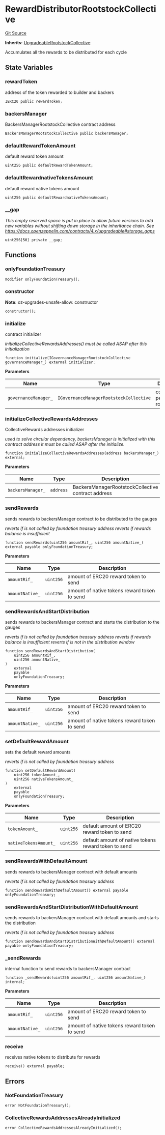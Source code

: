 # RewardDistributorRootstockCollective
[Git Source](https://github.com/RootstockCollective/collective-rewards-sc/blob/d3eba7c5de1f4bd94fc8d9063bc035b452fb6c5d/src/RewardDistributorRootstockCollective.sol)

**Inherits:**
[UpgradeableRootstockCollective](/src/governance/UpgradeableRootstockCollective.sol/abstract.UpgradeableRootstockCollective.md)

Accumulates all the rewards to be distributed for each cycle


## State Variables
### rewardToken
address of the token rewarded to builder and backers


```solidity
IERC20 public rewardToken;
```


### backersManager
BackersManagerRootstockCollective contract address


```solidity
BackersManagerRootstockCollective public backersManager;
```


### defaultRewardTokenAmount
default reward token amount


```solidity
uint256 public defaultRewardTokenAmount;
```


### defaultRewardnativeTokensAmount
default reward native tokens amount


```solidity
uint256 public defaultRewardnativeTokensAmount;
```


### __gap
*This empty reserved space is put in place to allow future versions to add new
variables without shifting down storage in the inheritance chain.
See https://docs.openzeppelin.com/contracts/4.x/upgradeable#storage_gaps*


```solidity
uint256[50] private __gap;
```


## Functions
### onlyFoundationTreasury


```solidity
modifier onlyFoundationTreasury();
```

### constructor

**Note:**
oz-upgrades-unsafe-allow: constructor


```solidity
constructor();
```

### initialize

contract initializer

*initializeCollectiveRewardsAddresses() must be called ASAP after this initialization*


```solidity
function initialize(IGovernanceManagerRootstockCollective governanceManager_) external initializer;
```
**Parameters**

|Name|Type|Description|
|----|----|-----------|
|`governanceManager_`|`IGovernanceManagerRootstockCollective`|contract with permissioned roles|


### initializeCollectiveRewardsAddresses

CollectiveRewards addresses initializer

*used to solve circular dependency, backersManager is initialized with this contract address
it must be called ASAP after the initialize.*


```solidity
function initializeCollectiveRewardsAddresses(address backersManager_) external;
```
**Parameters**

|Name|Type|Description|
|----|----|-----------|
|`backersManager_`|`address`|BackersManagerRootstockCollective contract address|


### sendRewards

sends rewards to backersManager contract to be distributed to the gauges

*reverts if is not called by foundation treasury address
reverts if rewards balance is insufficient*


```solidity
function sendRewards(uint256 amountRif_, uint256 amountNative_) external payable onlyFoundationTreasury;
```
**Parameters**

|Name|Type|Description|
|----|----|-----------|
|`amountRif_`|`uint256`|amount of ERC20 reward token to send|
|`amountNative_`|`uint256`|amount of native tokens reward token to send|


### sendRewardsAndStartDistribution

sends rewards to backersManager contract and starts the distribution to the gauges

*reverts if is not called by foundation treasury address
reverts if rewards balance is insufficient
reverts if is not in the distribution window*


```solidity
function sendRewardsAndStartDistribution(
    uint256 amountRif_,
    uint256 amountNative_
)
    external
    payable
    onlyFoundationTreasury;
```
**Parameters**

|Name|Type|Description|
|----|----|-----------|
|`amountRif_`|`uint256`|amount of ERC20 reward token to send|
|`amountNative_`|`uint256`|amount of native tokens reward token to send|


### setDefaultRewardAmount

sets the default reward amounts

*reverts if is not called by foundation treasury address*


```solidity
function setDefaultRewardAmount(
    uint256 tokenAmount_,
    uint256 nativeTokensAmount_
)
    external
    payable
    onlyFoundationTreasury;
```
**Parameters**

|Name|Type|Description|
|----|----|-----------|
|`tokenAmount_`|`uint256`|default amount of ERC20 reward token to send|
|`nativeTokensAmount_`|`uint256`|default amount of native tokens reward token to send|


### sendRewardsWithDefaultAmount

sends rewards to backersManager contract with default amounts

*reverts if is not called by foundation treasury address*


```solidity
function sendRewardsWithDefaultAmount() external payable onlyFoundationTreasury;
```

### sendRewardsAndStartDistributionWithDefaultAmount

sends rewards to backersManager contract with default amounts and starts the distribution

*reverts if is not called by foundation treasury address*


```solidity
function sendRewardsAndStartDistributionWithDefaultAmount() external payable onlyFoundationTreasury;
```

### _sendRewards

internal function to send rewards to backersManager contract


```solidity
function _sendRewards(uint256 amountRif_, uint256 amountNative_) internal;
```
**Parameters**

|Name|Type|Description|
|----|----|-----------|
|`amountRif_`|`uint256`|amount of ERC20 reward token to send|
|`amountNative_`|`uint256`|amount of native tokens reward token to send|


### receive

receives native tokens to distribute for rewards


```solidity
receive() external payable;
```

## Errors
### NotFoundationTreasury

```solidity
error NotFoundationTreasury();
```

### CollectiveRewardsAddressesAlreadyInitialized

```solidity
error CollectiveRewardsAddressesAlreadyInitialized();
```


